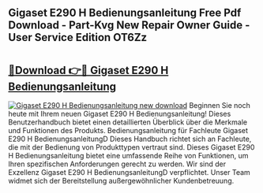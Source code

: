 ## Gigaset E290 H Bedienungsanleitung Free Pdf Download - Part-Kvg New Repair Owner Guide - User Service Edition OT6Zz

# <h2><a href="http://df41w20.blite.top/?on=Gigaset+E290+H+Bedienungsanleitung">🔗Download 👉🔴 Gigaset E290 H Bedienungsanleitung</a></h2>

[![Gigaset E290 H Bedienungsanleitung new download](https://i.imgur.com/lujVjoI.png)](http://df41w20.blite.top/?on=Gigaset+E290+H+Bedienungsanleitung)
Beginnen Sie noch heute mit Ihrem neuen Gigaset E290 H Bedienungsanleitung! Dieses Benutzerhandbuch bietet einen detaillierten Überblick über die Merkmale und Funktionen des Produkts. Bedienungsanleitung für Fachleute Gigaset E290 H BedienungsanleitungD Dieses Handbuch richtet sich an Fachleute, die mit der Bedienung von Produkttypen vertraut sind. Dieses Gigaset E290 H Bedienungsanleitung bietet eine umfassende Reihe von Funktionen, um Ihren spezifischen Anforderungen gerecht zu werden. Wir sind der Exzellenz Gigaset E290 H BedienungsanleitungD verpflichtet. Unser Team widmet sich der Bereitstellung außergewöhnlicher Kundenbetreuung.

